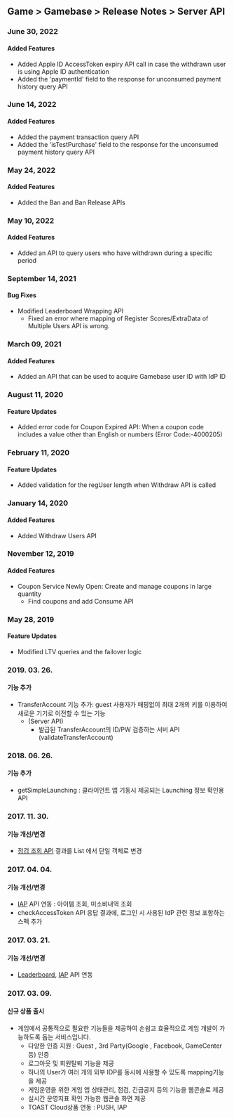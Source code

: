 ## Game > Gamebase > Release Notes > Server API

### June 30, 2022

#### Added Features
* Added Apple ID AccessToken expiry API call in case the withdrawn user is using Apple ID authentication
* Added the 'paymentId' field to the response for unconsumed payment history query API

### June 14, 2022

#### Added Features
* Added the payment transaction query API
* Added the 'isTestPurchase' field to the response for the unconsumed payment history query API

### May 24, 2022

#### Added Features
* Added the Ban and Ban Release APIs

### May 10, 2022

#### Added Features
* Added an API to query users who have withdrawn during a specific period

### September 14, 2021

#### Bug Fixes
* Modified Leaderboard Wrapping API
	* Fixed an error where mapping of Register Scores/ExtraData of Multiple Users API is wrong.

### March 09, 2021

#### Added Features
* Added an API that can be used to acquire Gamebase user ID with IdP ID

### August 11, 2020

#### Feature Updates
* Added error code for Coupon Expired API: When a coupon code includes a value other than English or numbers (Error Code:-4000205)

### February 11, 2020

#### Feature Updates
* Added validation for the regUser length when Withdraw API is called

### January 14, 2020

#### Added Features
* Added Withdraw Users API

### November 12, 2019

#### Added Features
* Coupon Service Newly Open: Create and manage coupons in large quantity
	* Find coupons and add Consume API

### May 28, 2019

#### Feature Updates
* Modified LTV queries and the failover logic

### 2019. 03. 26.

#### 기능 추가
* TransferAccount 기능 추가: guest 사용자가 매핑없이 최대 2개의 키를 이용하여 새로운 기기로 이전할 수 있는 기능
	- (Server API)
		* 발급된 TransferAccount의 ID/PW 검증하는 서버 API (validateTransferAccount)

### 2018. 06. 26.

#### 기능 추가
* getSimpleLaunching : 클라이언트 앱 기동시 제공되는 Launching 정보 확인용 API

### 2017. 11. 30.

#### 기능 개선/변경
* [점검 조회 API](./api-guide/#check-under-maintenance) 결과를 List 에서 단일 객체로 변경

### 2017. 04. 04.

#### 기능 개선/변경
* [IAP](./api-guide/#purchaseiap) API 연동 : 아이템 조회, 미소비내역 조회
* checkAccessToken API 응답 결과에, 로그인 시 사용된 IdP 관련 정보 포함하는 스펙 추가


### 2017. 03. 21.

#### 기능 개선/변경
* [Leaderboard](./api-guide/#leaderboard), [IAP](./api-guide/#purchaseiap) API 연동

### 2017. 03. 09.

#### 신규 상품 출시
* 게임에서 공통적으로 필요한 기능들을 제공하여 손쉽고 효율적으로 게임 개발이 가능하도록 돕는 서비스입니다.
	* 다양한 인증 지원 : Guest , 3rd Party(Google , Facebook, GameCenter 등) 인증
	* 로그아웃 및 회원탈퇴 기능을 제공
	* 하나의 User가 여러 개의 외부 IDP를 동시에 사용할 수 있도록 mapping기능을 제공
	* 게임운영을 위한 게임 앱 상태관리, 점검, 긴급공지 등의 기능을 웹콘솔로 제공
	* 실시간 운영지표 확인 가능한 웹콘솔 화면 제공
	* TOAST Cloud상품 연동 : PUSH, IAP
